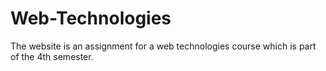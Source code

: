 # Web-Technologies
The website is an assignment for a web technologies course which is part of the 4th semester.
